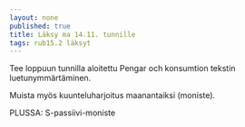 ```yaml
---
layout: none
published: true
title: Läksy ma 14.11. tunnille
tags: rub15.2 läksyt
---
```

Tee loppuun tunnilla aloitettu Pengar och konsumtion tekstin luetunymmärtäminen.

Muista myös kuunteluharjoitus maanantaiksi (moniste).

PLUSSA:
S-passiivi-moniste
